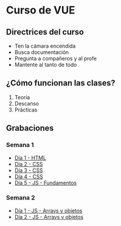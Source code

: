# Curso de VUE

## Directrices del curso

- Ten la cámara encendida
- Busca documentación
- Pregunta a compañeros y al profe
- Mantente al tanto de todo

## ¿Cómo funcionan las clases?

1. Teoría
2. Descanso
3. Prácticas

## Grabaciones

### Semana 1

- [Día 1 - HTML](https://ironhack.zoom.us/rec/share/kGpkR0A7SJ4HdNAakze8p2gI5zGwicMMdtIYQtewmJNJgrLEHeOqAvd-JbBKhyg_.GQ8tr65iAyuotW-u)
- [Día 2 - CSS](https://ironhack.zoom.us/rec/share/8NSonYJtJThV3XRc_skRcUAlzlTUJHL5I6MQaIHvfrZ1xR2VrOA19lkVP5pRLwhm.lcQkb_uEEiMJ5ilj)
- [Día 3 - CSS](https://ironhack.zoom.us/rec/share/cxon6yVK65iFzXm3cN-icdA54hoIY1XgEvrSkbAC9MLWqnC_E3oykwkAxojjw-2f.-eHQlfJkNv9t2Ydp)
- [Día 4 - CSS](https://ironhack.zoom.us/rec/share/MWlmjL4Z785vk-N2C3MTmGD-yVQyTj5-GUnUH7x6h2K_3rK29x6hc803MgDg62cV.Xfl7ZhCvLJGoSNIO)
- [Día 5 - JS - Fundamentos](https://ironhack.zoom.us/rec/share/s8pj7cGTkwy_7v6ws7lKhRLB4jX3NiqOoIlppJ_0HNS7cfmW79aFnMTm2KVtE4cv.tZiePOYXCOUfWfsT)

### Semana 2

 - [Día 1 - JS - Arrays y objetos](https://ironhack.zoom.us/rec/share/YofOIiKXTXknMzH7oJv41BVNIAVTcj73wv1mx8w5bL6_wmYysQtMaADlG20bpKmA.iiYOZSbEo5HBuuxy)
 - [Día 2 - JS - Arrays y objetos](https://ironhack.zoom.us/rec/share/hXJMnJcL7zIrNnNIlP5vWFIFGif6TTTOvx_0A5ECimtqV3Qh4q6G9x-nQgNvPYBh.mTAy-5eP_xghVphX)